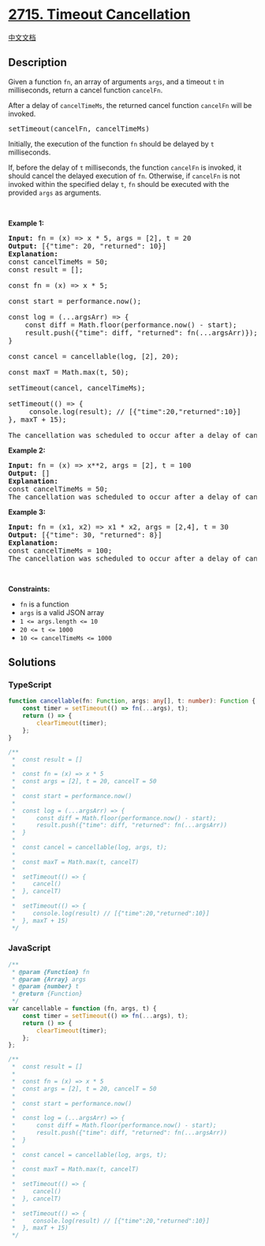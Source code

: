 # [2715. Timeout Cancellation](https://leetcode.com/problems/timeout-cancellation)

[中文文档](/solution/2700-2799/2715.Timeout%20Cancellation/README.md)

## Description

<p>Given a function <code>fn</code>, an array of&nbsp;arguments&nbsp;<code>args</code>, and a timeout&nbsp;<code>t</code>&nbsp;in milliseconds, return a cancel function <code>cancelFn</code>.</p>

<p>After a delay of <code>cancelTimeMs</code>, the returned cancel function <code>cancelFn</code> will be invoked.</p>

<pre>
setTimeout(cancelFn, cancelTimeMs)
</pre>

<p>Initially, the execution of the function <code>fn</code> should be delayed by <code>t</code> milliseconds.</p>

<p>If, before the delay of <code>t</code> milliseconds, the function <code>cancelFn</code> is invoked, it should cancel the delayed execution of <code>fn</code>. Otherwise, if <code>cancelFn</code> is not invoked within the specified delay <code>t</code>, <code>fn</code> should be executed with the provided <code>args</code> as arguments.</p>

<p>&nbsp;</p>
<p><strong class="example">Example 1:</strong></p>

<pre>
<strong>Input:</strong> fn = (x) =&gt; x * 5, args = [2], t = 20
<strong>Output:</strong> [{&quot;time&quot;: 20, &quot;returned&quot;: 10}]
<strong>Explanation:</strong> 
const cancelTimeMs = 50;
const result = [];

const fn = (x) =&gt; x * 5;

const start = performance.now();

const log = (...argsArr) =&gt; {
    const diff = Math.floor(performance.now() - start);
    result.push({&quot;time&quot;: diff, &quot;returned&quot;: fn(...argsArr)});
}
 &nbsp; &nbsp;&nbsp;
const cancel = cancellable(log, [2], 20);

const maxT = Math.max(t, 50);
&nbsp; &nbsp; &nbsp; &nbsp; &nbsp;&nbsp;
setTimeout(cancel, cancelTimeMs);

setTimeout(() =&gt; {
 &nbsp; &nbsp; console.log(result); // [{&quot;time&quot;:20,&quot;returned&quot;:10}]
}, maxT + 15);

The cancellation was scheduled to occur after a delay of cancelTimeMs (50ms), which happened after the execution of fn(2) at 20ms.
</pre>

<p><strong class="example">Example 2:</strong></p>

<pre>
<strong>Input:</strong> fn = (x) =&gt; x**2, args = [2], t = 100
<strong>Output:</strong> []
<strong>Explanation:</strong> 
const cancelTimeMs = 50;
The cancellation was scheduled to occur after a delay of cancelTimeMs (50ms), which happened before the execution of fn(2) at 100ms, resulting in fn(2) never being called.
</pre>

<p><strong class="example">Example 3:</strong></p>

<pre>
<strong>Input:</strong> fn = (x1, x2) =&gt; x1 * x2, args = [2,4], t = 30
<strong>Output:</strong> [{&quot;time&quot;: 30, &quot;returned&quot;: 8}]
<strong>Explanation: 
</strong>const cancelTimeMs = 100;
The cancellation was scheduled to occur after a delay of cancelTimeMs (100ms), which happened after the execution of fn(2,4) at 30ms.
</pre>

<p>&nbsp;</p>
<p><strong>Constraints:</strong></p>

<ul>
	<li><code>fn</code> is a function</li>
	<li><code>args</code> is a valid JSON array</li>
	<li><code>1 &lt;= args.length &lt;= 10</code></li>
	<li><code><font face="monospace">20 &lt;= t &lt;= 1000</font></code></li>
	<li><code><font face="monospace">10 &lt;= cancelTimeMs &lt;= 1000</font></code></li>
</ul>

## Solutions

<!-- tabs:start -->

### **TypeScript**

```ts
function cancellable(fn: Function, args: any[], t: number): Function {
    const timer = setTimeout(() => fn(...args), t);
    return () => {
        clearTimeout(timer);
    };
}

/**
 *  const result = []
 *
 *  const fn = (x) => x * 5
 *  const args = [2], t = 20, cancelT = 50
 *
 *  const start = performance.now()
 *
 *  const log = (...argsArr) => {
 *      const diff = Math.floor(performance.now() - start);
 *      result.push({"time": diff, "returned": fn(...argsArr))
 *  }
 *
 *  const cancel = cancellable(log, args, t);
 *
 *  const maxT = Math.max(t, cancelT)
 *
 *  setTimeout(() => {
 *     cancel()
 *  }, cancelT)
 *
 *  setTimeout(() => {
 *     console.log(result) // [{"time":20,"returned":10}]
 *  }, maxT + 15)
 */
```

### **JavaScript**

```js
/**
 * @param {Function} fn
 * @param {Array} args
 * @param {number} t
 * @return {Function}
 */
var cancellable = function (fn, args, t) {
    const timer = setTimeout(() => fn(...args), t);
    return () => {
        clearTimeout(timer);
    };
};

/**
 *  const result = []
 *
 *  const fn = (x) => x * 5
 *  const args = [2], t = 20, cancelT = 50
 *
 *  const start = performance.now()
 *
 *  const log = (...argsArr) => {
 *      const diff = Math.floor(performance.now() - start);
 *      result.push({"time": diff, "returned": fn(...argsArr))
 *  }
 *
 *  const cancel = cancellable(log, args, t);
 *
 *  const maxT = Math.max(t, cancelT)
 *
 *  setTimeout(() => {
 *     cancel()
 *  }, cancelT)
 *
 *  setTimeout(() => {
 *     console.log(result) // [{"time":20,"returned":10}]
 *  }, maxT + 15)
 */
```

<!-- tabs:end -->
